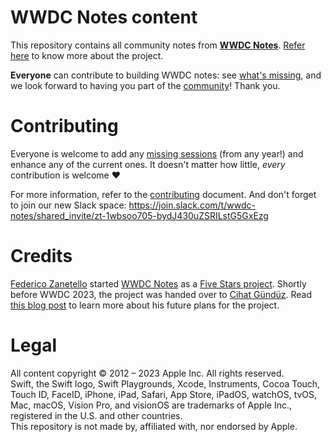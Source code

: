 # WWDC Notes content

This repository contains all community notes from **[WWDC Notes][website]**. [Refer here][wnAbout] to know more about the project.

**Everyone** can contribute to building WWDC notes: see [what's missing][wnWM], and we look forward to having you part of the [community][wnc]! Thank you.

# Contributing

Everyone is welcome to add any [missing sessions][wnWM] (from any year!) and enhance any of the current ones. It doesn't matter how little, _every_ contribution is welcome ❤️

For more information, refer to the [contributing][contributing] document. And don't forget to join our new Slack space:
https://join.slack.com/t/wwdc-notes/shared_invite/zt-1wbsoo705-bydJ430uZSRILstG5GxEzg

# Credits

[Federico Zanetello][twitter] started [WWDC Notes][website] as a [Five Stars project][5SWebsite].
Shortly before WWDC 2023, the project was handed over to [Cihat Gündüz](https://twitter.com/Jeehut). Read [this blog post](https://www.fline.dev/taking-over-wwdc-notes-and-its-future/?ref=github.com) to learn more about his future plans for the project.

# Legal

All content copyright © 2012 – 2023 Apple Inc. All rights reserved.  
Swift, the Swift logo, Swift Playgrounds, Xcode, Instruments, Cocoa Touch, Touch ID, FaceID, iPhone, iPad, Safari, App Store, iPadOS, watchOS, tvOS, Mac, macOS, Vision Pro, and visionOS are trademarks of Apple Inc., registered in the U.S. and other countries.  
This repository is not made by, affiliated with, nor endorsed by Apple.

[5SWebsite]: https://fivestars.blog
[contributing]: CONTRIBUTING.md
[markdownSpec]: https://daringfireball.net/projects/markdown/
[twitter]: https://twitter.com/zntfdr
[website]: https://www.wwdcnotes.com
[wnAbout]: https://wwdcnotes.com/about/
[wnWM]: https://www.wwdcnotes.com/what-s-missing/
[wnc]: https://www.wwdcnotes.com/community/
